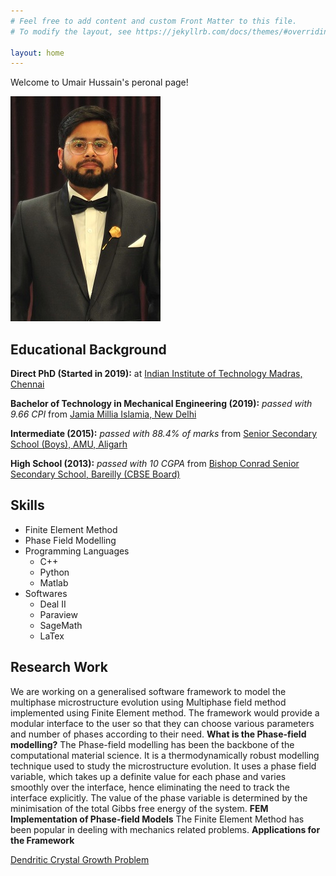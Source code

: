 ```yaml
---
# Feel free to add content and custom Front Matter to this file.
# To modify the layout, see https://jekyllrb.com/docs/themes/#overriding-theme-defaults

layout: home
---
```

Welcome to Umair Hussain's peronal page!

![Umair Hussain](/images/dp.jpg)

## Educational Background
**Direct PhD (Started in 2019):** at [Indian Institute of Technology Madras, Chennai](https://mech.iitm.ac.in/meiitm/)

**Bachelor of Technology in Mechanical Engineering (2019):** *passed with 9.66 CPI* from [Jamia Millia Islamia, New Delhi](https://www.jmi.ac.in/mechanical)

**Intermediate (2015):** *passed with 88.4% of marks* from [Senior Secondary School (Boys), AMU, Aligarh](https://www.amu.ac.in/schools/saiyyid-hamid-senior-secondary-school-boys/home-page)

**High School (2013):** *passed with 10 CGPA* from [Bishop Conrad Senior Secondary School, Bareilly (CBSE Board)](https://bcsbareilly.com/)

## Skills
- Finite Element Method
- Phase Field Modelling
- Programming Languages
  - C++
  - Python
  - Matlab
- Softwares
  - Deal II
  - Paraview
  - SageMath
  - LaTex

## Research Work
We are working on a generalised software framework to model the multiphase microstructure evolution using Multiphase field method implemented using 
Finite Element method. The framework would provide a modular interface to the user so that they can choose various parameters and number of phases according 
to their need.
**What is the Phase-field modelling?**
The Phase-field modelling has been the backbone of the computational material science. It is a thermodynamically robust modelling technique used to study 
the microstructure evolution. It uses a phase field variable, which takes up a definite value for each phase and varies smoothly over the interface, hence 
eliminating the need to track the interface explicitly. The value of the phase variable is determined by the minimisation of the total Gibbs free energy of 
the system.
**FEM Implementation of Phase-field Models**
The Finite Element Method has been popular in deeling with mechanics related problems.
**Applications for the Framework**


[Dendritic Crystal Growth Problem](https://umairhussaincmm.github.io/kobayashi/)